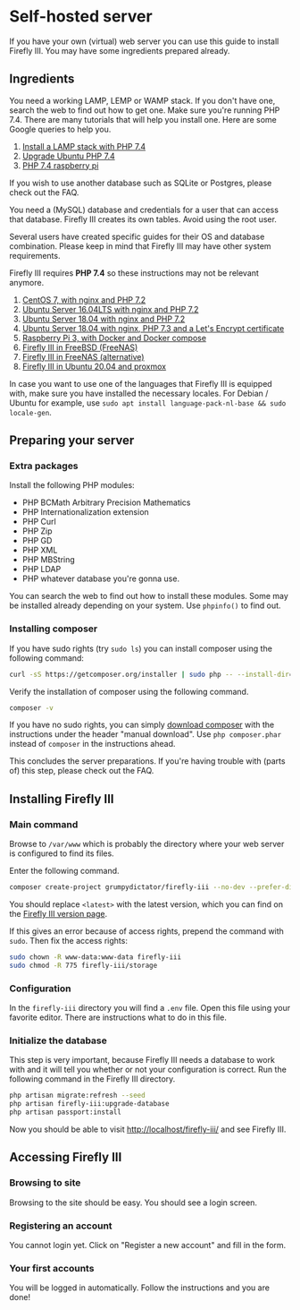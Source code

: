 # Self-hosted server

If you have your own (virtual) web server you can use this guide to install Firefly III. You may have some ingredients prepared already.

## Ingredients

You need a working LAMP, LEMP or WAMP stack. If you don't have one, search the web to find out how to get one. Make sure you're running PHP 7.4. There are many tutorials that will help you install one. Here are some Google queries to help you.

1. [Install a LAMP stack with PHP 7.4](https://www.google.com/search?q=lamp+stack+php+7.4)
2. [Upgrade Ubuntu PHP 7.4](https://www.google.com/search?q=upgrade+ubuntu+php+7.4)
3. [PHP 7.4 raspberry pi](https://www.google.nl/search?q=PHP+7.4+raspberry+pi)

If you wish to use another database such as SQLite or Postgres, please check out the FAQ.

You need a (MySQL) database and credentials for a user that can access that database. Firefly III creates its own tables. Avoid using the root user.

Several users have created specific guides for their OS and database combination. Please keep in mind that Firefly III may have other system requirements.

Firefly III requires **PHP 7.4** so these instructions may not be relevant anymore.

1. [CentOS 7, with nginx and PHP 7.2](https://old.reddit.com/r/FireflyIII/comments/825n4l/centos_7_nginx_installation_guide/)
2. [Ubuntu Server 16.04LTS with nginx and PHP 7.2](https://old.reddit.com/r/FireflyIII/comments/8thxuu/fireflyiii_on_ubuntu_server_1604lts_nginx_php72/)
3. [Ubuntu Server 18.04 with nginx and PHP 7.2](https://gist.github.com/philthynz/ec04833a8e39c7f7d1b0d33cb4197a95)
4. [Ubuntu Server 18.04 with nginx, PHP 7.3 and a Let's Encrypt certificate](https://gist.github.com/optimistic5/ca5a4a8593dcdb7360f712d37a0cc657)
5. [Raspberry Pi 3, with Docker and Docker compose](https://gist.github.com/josephbadow/588c2ae961231fe338c459127c7d835b)
6. [Firefly III in FreeBSD (FreeNAS)](https://gist.github.com/Zamana/bdfed1a06ba08467bd3ce92f4715c7fd)
7. [Firefly III in FreeNAS (alternative)](https://forum.freenas-community.org/t/firefly-iii-personal-finance-manager-in-a-jail/45)
8. [Firefly III in Ubuntu 20.04 and proxmox](https://gist.github.com/Engr-AllanG/34e77a08e1482284763fff429cdd92fa)

In case you want to use one of the languages that Firefly III is equipped with, make sure you have installed the necessary locales. For Debian / Ubuntu for example, use `sudo apt install language-pack-nl-base && sudo locale-gen`.

## Preparing your server

### Extra packages

Install the following PHP modules:

* PHP BCMath Arbitrary Precision Mathematics
* PHP Internationalization extension
* PHP Curl
* PHP Zip
* PHP GD
* PHP XML
* PHP MBString
* PHP LDAP
* PHP whatever database you're gonna use.

You can search the web to find out how to install these modules. Some may be installed already depending on your system. Use `phpinfo()` to find out.

### Installing composer

If you have sudo rights (try `sudo ls`) you can install composer using the following command:

```bash
curl -sS https://getcomposer.org/installer | sudo php -- --install-dir=/usr/local/bin --filename=composer
```

Verify the installation of composer using the following command.

```bash
composer -v
```

If you have no sudo rights, you can simply [download composer](https://getcomposer.org/download/) with the instructions under the header "manual download". Use `php composer.phar` instead of `composer` in the instructions ahead.

This concludes the server preparations. If you're having trouble with (parts of) this step, please check out the FAQ.

## Installing Firefly III

### Main command

Browse to `/var/www` which is probably the directory where your web server is configured to find its files.

Enter the following command.

```bash
composer create-project grumpydictator/firefly-iii --no-dev --prefer-dist firefly-iii <latest>
```

You should replace `<latest>` with the latest version, which you can find on the [Firefly III version page](https://version.firefly-iii.org/).

If this gives an error because of access rights, prepend the command with `sudo`. Then fix the access rights:

```bash
sudo chown -R www-data:www-data firefly-iii
sudo chmod -R 775 firefly-iii/storage
```

### Configuration

In the `firefly-iii` directory you will find a `.env` file. Open this file using your favorite editor. There are instructions what to do in this file.

### Initialize the database

This step is very important, because Firefly III needs a database to work with and it will tell you whether or not your configuration is correct. Run the following command in the Firefly III directory.

```bash
php artisan migrate:refresh --seed
php artisan firefly-iii:upgrade-database
php artisan passport:install
```

Now you should be able to visit [http://localhost/firefly-iii/](http://localhost/firefly-iii/public) and see Firefly III.

## Accessing Firefly III

### Browsing to site

Browsing to the site should be easy. You should see a login screen.

### Registering an account

You cannot login yet. Click on "Register a new account" and fill in the form.

### Your first accounts

You will be logged in automatically. Follow the instructions and you are done!

